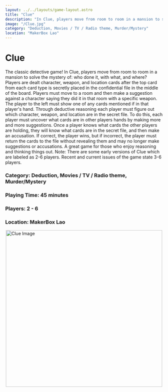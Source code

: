```yaml
---
layout: ../../layouts/game-layout.astro
title: "Clue"
description: "In Clue, players move from room to room in a mansion to solve the mystery of: who done it, with what, and where?"
image: "/Clue.jpg"
category: "Deduction, Movies / TV / Radio theme, Murder/Mystery"
location: "MakerBox Lao"
---
```

# Clue

The classic detective game!  In Clue, players move from room to room in a mansion to solve the mystery of: who done it, with what, and where?  Players are dealt character, weapon, and location cards after the top card from each card type is secretly placed in the confidential file in the middle of the board.  Players must move to a room and then make a suggestion against a character saying they did it in that room with a specific weapon.  The player to the left must show one of any cards mentioned if in that player's hand.  Through deductive reasoning each player must figure out which character, weapon, and location are in the secret file.  To do this, each player must uncover what cards are in other players hands by making more and more suggestions.  Once a player knows what cards the other players are holding, they will know what cards are in the secret file, and then make an accusation. If correct, the player wins, but if incorrect, the player must return the cards to the file without revealing them and may no longer make suggestions or accusations. A great game for those who enjoy reasoning and thinking things out.  Note: There are some early versions of Clue which are labeled as 2-6 players. Recent and current issues of the game state 3-6 players.  

### Category: Deduction, Movies / TV / Radio theme, Murder/Mystery

### Playing Time: 45 minutes

### Players: 2 - 6

### Location: MakerBox Lao

<img src="/Clue.jpg" alt="Clue Image" width="500" style="display: block; margin: 0 auto">

